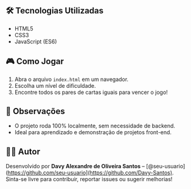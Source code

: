 ## 🛠️ Tecnologias Utilizadas

- HTML5
- CSS3
- JavaScript (ES6)

## 🎮 Como Jogar

1. Abra o arquivo `index.html` em um navegador.
2. Escolha um nível de dificuldade.
3. Encontre todos os pares de cartas iguais para vencer o jogo!

## 📌 Observações

- O projeto roda 100% localmente, sem necessidade de backend.
- Ideal para aprendizado e demonstração de projetos front-end.

## 🧑‍💻 Autor

Desenvolvido por **Davy Alexandre de Oliveira Santos** – [@seu-usuario](https://github.com/seu-usuario](https://github.com/Davy-Santos).  
Sinta-se livre para contribuir, reportar issues ou sugerir melhorias!

